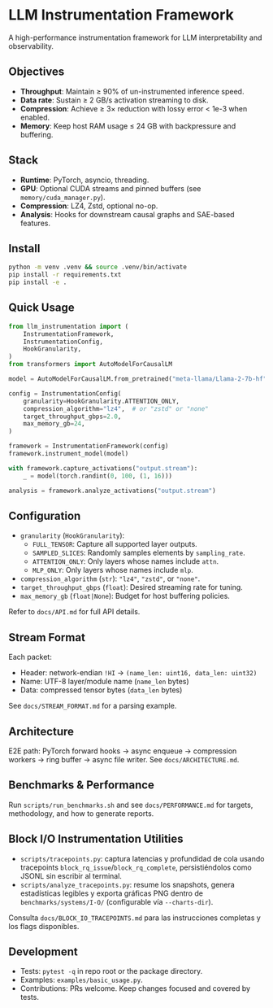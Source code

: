 # LLM Instrumentation Framework

A high-performance instrumentation framework for LLM interpretability and observability.

## Objectives

- **Throughput**: Maintain ≥ 90% of un-instrumented inference speed.
- **Data rate**: Sustain ≥ 2 GB/s activation streaming to disk.
- **Compression**: Achieve ≥ 3× reduction with lossy error < 1e-3 when enabled.
- **Memory**: Keep host RAM usage ≤ 24 GB with backpressure and buffering.

## Stack

- **Runtime**: PyTorch, asyncio, threading.
- **GPU**: Optional CUDA streams and pinned buffers (see `memory/cuda_manager.py`).
- **Compression**: LZ4, Zstd, optional no-op.
- **Analysis**: Hooks for downstream causal graphs and SAE-based features.

## Install

```bash
python -m venv .venv && source .venv/bin/activate
pip install -r requirements.txt
pip install -e .
```

## Quick Usage

```python
from llm_instrumentation import (
    InstrumentationFramework,
    InstrumentationConfig,
    HookGranularity,
)
from transformers import AutoModelForCausalLM

model = AutoModelForCausalLM.from_pretrained("meta-llama/Llama-2-7b-hf")

config = InstrumentationConfig(
    granularity=HookGranularity.ATTENTION_ONLY,
    compression_algorithm="lz4",  # or "zstd" or "none"
    target_throughput_gbps=2.0,
    max_memory_gb=24,
)

framework = InstrumentationFramework(config)
framework.instrument_model(model)

with framework.capture_activations("output.stream"):
    _ = model(torch.randint(0, 100, (1, 16)))

analysis = framework.analyze_activations("output.stream")
```

## Configuration

- `granularity` (`HookGranularity`):
  - `FULL_TENSOR`: Capture all supported layer outputs.
  - `SAMPLED_SLICES`: Randomly samples elements by `sampling_rate`.
  - `ATTENTION_ONLY`: Only layers whose names include `attn`.
  - `MLP_ONLY`: Only layers whose names include `mlp`.
- `compression_algorithm` (`str`): `"lz4"`, `"zstd"`, or `"none"`.
- `target_throughput_gbps` (`float`): Desired streaming rate for tuning.
- `max_memory_gb` (`float|None`): Budget for host buffering policies.

Refer to `docs/API.md` for full API details.

## Stream Format

Each packet:

- Header: network-endian `!HI` → `(name_len: uint16, data_len: uint32)`
- Name: UTF-8 layer/module name (`name_len` bytes)
- Data: compressed tensor bytes (`data_len` bytes)

See `docs/STREAM_FORMAT.md` for a parsing example.

## Architecture

E2E path: PyTorch forward hooks → async enqueue → compression workers → ring buffer → async file writer. See `docs/ARCHITECTURE.md`.

## Benchmarks & Performance

Run `scripts/run_benchmarks.sh` and see `docs/PERFORMANCE.md` for targets, methodology, and how to generate reports.

## Block I/O Instrumentation Utilities

- `scripts/tracepoints.py`: captura latencias y profundidad de cola usando tracepoints `block_rq_issue`/`block_rq_complete`, persistiéndolos como JSONL sin escribir al terminal.
- `scripts/analyze_tracepoints.py`: resume los snapshots, genera estadísticas legibles y exporta gráficas PNG dentro de `benchmarks/systems/I-O/` (configurable vía `--charts-dir`).

Consulta `docs/BLOCK_IO_TRACEPOINTS.md` para las instrucciones completas y los flags disponibles.

## Development

- Tests: `pytest -q` in repo root or the package directory.
- Examples: `examples/basic_usage.py`.
- Contributions: PRs welcome. Keep changes focused and covered by tests.
